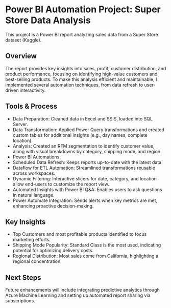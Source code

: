 # Power BI Automation Project: Super Store Data Analysis
This project is a Power BI report analyzing sales data from a Super Store dataset (Kaggle).
## Overview
The report provides key insights into sales, profit, customer distribution, and product performance, focusing on identifying high-value customers and best-selling products. To make this analysis efficient and maintainable, I implemented several automation techniques, from data refresh to user-driven interactivity.
## Tools & Process
- Data Preparation: Cleaned data in Excel and SSIS, loaded into SQL Server.
- Data Transformation: Applied Power Query transformations and created custom tables for additional insights (e.g., day names, complete location).
- Analysis: Created an RFM segmentation to identify customer value, along with visual breakdowns by category, shipping mode, and region.
- Power BI Automations:
- Scheduled Data Refresh: Keeps reports up-to-date with the latest data.
- Dataflow for ETL Automation: Streamlined transformations reusable across workspaces.
- Dynamic Filtering: Interactive slicers for date, category, and location allow end-users to customize the report view.
- Automated Insights with Power BI Q&A: Enables users to ask questions in natural language.
- Power Automate Integration: Sends alerts when key metrics are met, enhancing proactive decision-making.
## Key Insights
- Top Customers and most profitable products identified to focus marketing efforts.
- Shipping Mode Popularity: Standard Class is the most used, indicating potential for optimizing delivery costs.
- Regional Distribution: Most sales come from California, highlighting a regional concentration.
## Next Steps
Future enhancements will include integrating predictive analytics through Azure Machine Learning and setting up automated report sharing via subscriptions.
